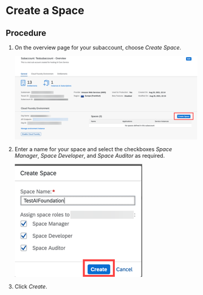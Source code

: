 <!-- loio4c1190ccec524abf8556853799eefa2e -->

# Create a Space



## Procedure

1.  On the overview page for your subaccount, choose *Create Space*.

    ![](images/Create_Space_Button_1e76b96.png)

2.  Enter a name for your space and select the checkboxes *Space Manager*, *Space Developer*, and *Space Auditor* as required.

    ![](images/Create_Space_Dialog_94469e8.png)

3.  Click *Create*.


